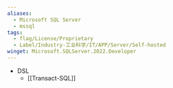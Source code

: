```yaml
---
aliases:
  - Microsoft SQL Server
  - mssql
tags:
  - flag/License/Proprietary
  - Label/Industry-工业科学/IT/APP/Server/Self-hosted
winget: Microsoft.SQLServer.2022.Developer
---
```


- DSL
    - [[Transact-SQL]]
